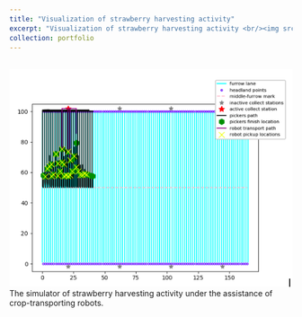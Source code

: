 ```yaml
---
title: "Visualization of strawberry harvesting activity"
excerpt: "Visualization of strawberry harvesting activity <br/><img src='/images/harvesting_simulator.png' width='300pt'>"
collection: portfolio
---
```

<br/><img src='/images/harvesting_simulator.png'>
The simulator of strawberry harvesting activity under the assistance of crop-transporting robots.